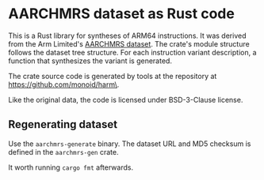 # AARCHMRS dataset as Rust code

This is a Rust library for syntheses of ARM64 instructions. It was derived from
the Arm Limited's [AARCHMRS
dataset](https://developer.arm.com/Architectures/A-Profile%20Architecture#Downloads).
The crate's module structure follows the dataset tree structure. For each
instruction variant description, a function that synthesizes the variant is
generated.

The crate source code is generated by tools at the repository at
https://github.com/monoid/harm\.

Like the original data, the code is licensed under BSD-3-Clause license.

## Regenerating dataset

Use the `aarchmrs-generate` binary. The dataset URL and MD5 checksum is defined
in the `aarchmrs-gen` crate.

It worth running `cargo fmt` afterwards.
